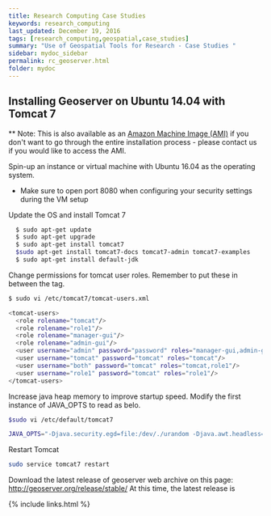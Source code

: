 ```yaml
---
title: Research Computing Case Studies
keywords: research_computing
last_updated: December 19, 2016
tags: [research_computing,geospatial,case_studies]
summary: "Use of Geospatial Tools for Research - Case Studies "
sidebar: mydoc_sidebar
permalink: rc_geoserver.html
folder: mydoc
---
```


## Installing Geoserver on Ubuntu 14.04 with Tomcat 7
** Note: This is also available as an [Amazon Machine Image (AMI)](http://docs.aws.amazon.com/AWSEC2/latest/UserGuide/AMIs.html) if you don't want to go through the entire installation process - please contact us if you would like to access the AMI.

Spin-up an instance or virtual machine with Ubuntu 16.04 as the operating system. 
  * Make sure to open port 8080 when configuring your security settings during the VM setup

Update the OS and install Tomcat 7

```bash
  $ sudo apt-get update
  $ sudo apt-get upgrade
  $ sudo apt-get install tomcat7
  $sudo apt-get install tomcat7-docs tomcat7-admin tomcat7-examples
  $ sudo apt-get install default-jdk
```

Change permissions for tomcat user roles. Remember to put these in between the <tomcat-users></tomcat-users> tag. 

```bash
$ sudo vi /etc/tomcat7/tomcat-users.xml

<tomcat-users>
  <role rolename="tomcat"/>
  <role rolename="role1"/>
  <role rolename="manager-gui"/>
  <role rolename="admin-gui"/>
  <user username="admin" password="password" roles="manager-gui,admin-gui"/>
  <user username="tomcat" password="tomcat" roles="tomcat"/>
  <user username="both" password="tomcat" roles="tomcat,role1"/>
  <user username="role1" password="tomcat" roles="role1"/>
</tomcat-users>
```

Increase java heap memory to improve startup speed. Modify the first instance of JAVA_OPTS to read as belo. 

```bash
$sudo vi /etc/default/tomcat7

JAVA_OPTS="-Djava.security.egd=file:/dev/./urandom -Djava.awt.headless=true -Xmx1024m -XX:MaxPermSize=512m -XX:+UseConcMarkSweepGC"

```

Restart Tomcat

```bash
sudo service tomcat7 restart
```

Download the latest release of geoserver web archive on this page: http://geoserver.org/release/stable/
At this time, the latest release is 

{% include links.html %}
